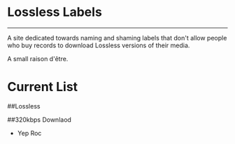 # Lossless Labels
---

A site dedicated towards naming and shaming labels that don't allow people who buy records to download Lossless versions of their media. 

A small raison d'être. 

Current List
============

##Lossless

##320kbps Downlaod
* Yep Roc 
